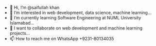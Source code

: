 - 👋 Hi, I’m @saifullah khan
- 👀 I’m interested in web development, data science, machine learning...
- 🌱 I’m currently learning Software Engineering at NUML University Islamabad...
- 💞️ I want to collaborate on web development and machine learning projects...
- 📫 How to reach me on WhatsApp +9231-80134035
<!---
saifkhan16137/saifkhan16137 is a ✨ special ✨ repository because its `README.md` (this file) appears on your GitHub profile.
You can click the Preview link to take a look at your changes.
--->
